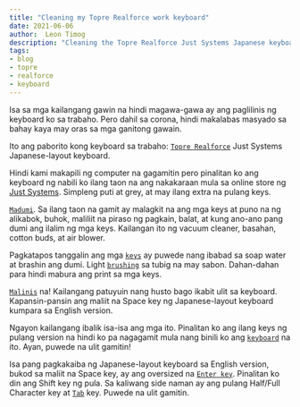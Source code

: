 ```yaml
---
title: "Cleaning my Topre Realforce work keyboard"
date: 2021-06-06
author:  Leon Timog
description: "Cleaning the Topre Realforce Just Systems Japanese keyboard"
tags:
- blog
- topre
- realforce
- keyboard
---
```

Isa sa mga kailangang gawin na hindi magawa-gawa ay ang paglilinis ng keyboard ko sa trabaho. Pero dahil sa corona, hindi makalabas masyado sa bahay kaya may oras sa mga ganitong gawain.

Ito ang paborito kong keyboard sa trabaho: [`Topre Realforce`](/cleaning-my-topre-realforce-work-keyboard/topre-realforce-jp-keyboard-top-view.jpg "Topre Realforce Just Systems Japanese keyboard") Just Systems Japanese-layout keyboard.

Hindi kami makapili ng computer na gagamitin pero pinalitan ko ang keyboard ng nabili ko ilang taon na ang nakakaraan mula sa online store ng [Just Systems](https://www.justmyshop.com/). Simpleng puti at grey, at may ilang extra na pulang keys.

[`Madumi`](/cleaning-my-topre-realforce-work-keyboard/topre-realforce-jp-keyboard-very-dirty.jpg "Very dirty Topre Realforce keyboard"). Sa ilang taon na gamit ay malagkit na ang mga keys at puno na ng alikabok, buhok, maliliit na piraso ng pagkain, balat, at kung ano-ano pang dumi ang ilalim ng mga keys. Kailangan ito ng vacuum cleaner, basahan, cotton buds, at air blower.

Pagkatapos tanggalin ang mga [`keys`](/cleaning-my-topre-realforce-work-keyboard/topre-realforce-jp-keyboard-keys-removed.jpg "Keys of Topre Realforce keyboard") ay puwede nang ibabad sa soap water at brashin ang dumi. Light [`brushing`](/cleaning-my-topre-realforce-work-keyboard/topre-realforce-jp-keyboard-brushing-with-soap-water.jpg "Brushing keys of Topre Realforce keyboard") sa tubig na may sabon. Dahan-dahan para hindi mabura ang print sa mga keys.

[`Malinis`](/cleaning-my-topre-realforce-work-keyboard/topre-realforce-jp-keyboard-cleaned-keys.jpg "Cleaned keys of Topre Realforce keyboard") na! Kailangang patuyuin nang husto bago ikabit ulit sa keyboard. Kapansin-pansin ang maliit na Space key ng Japanese-layout keyboard kumpara sa English version.

Ngayon kailangang ibalik isa-isa ang mga ito. Pinalitan ko ang ilang keys ng pulang version na hindi ko pa nagagamit mula nang binili ko ang [`keyboard`](/cleaning-my-topre-realforce-work-keyboard/topre-realforce-jp-keyboard-clean-keyboard.jpg "Cleaned Topre Realforce keyboard") na ito. Ayan, puwede na ulit gamitin!

Isa pang pagkakaiba ng Japanese-layout keyboard sa English version, bukod sa maliit na Space key, ay ang oversized na [`Enter key`](/cleaning-my-topre-realforce-work-keyboard/topre-realforce-jp-keyboard-red-enter-shift-keys.jpg "Red Enter and Shift keys of Topre Realforce keyboard"). Pinalitan ko din ang Shift key ng pula. Sa kaliwang side naman ay ang pulang Half/Full Character key at [`Tab`](/cleaning-my-topre-realforce-work-keyboard/topre-realforce-jp-keyboard-red-character-tab-keys.jpg "Red Character Change and Tab key of Topre Realforce keyboard") key. Puwede na ulit gamitin.

